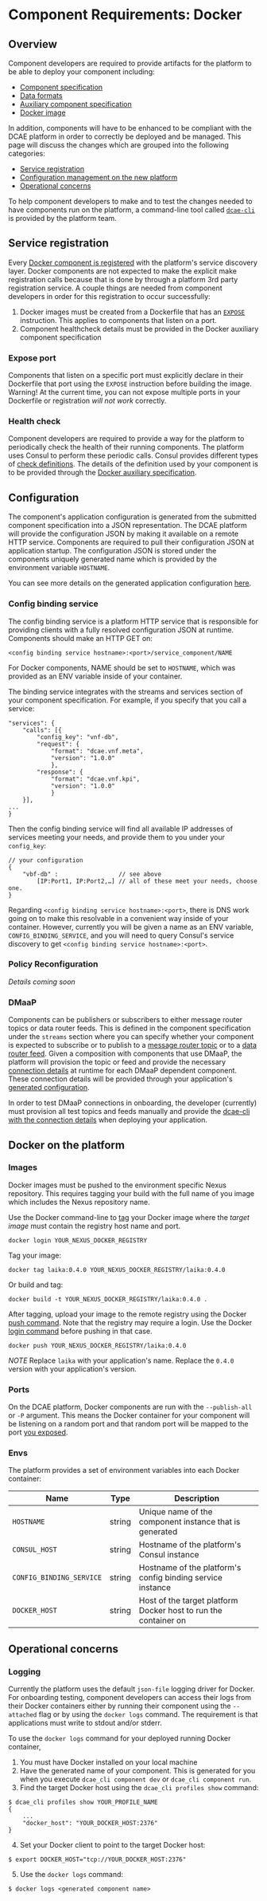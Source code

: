 # Component Requirements: Docker

## Overview

Component developers are required to provide artifacts for the platform to be able to deploy your component including:

* [Component specification](component-specification/docker-specification)
* [Data formats](data-formats)
* [Auxiliary component specification](component-specification/docker-specification#auxiliary)
* [Docker image](#docker-on-the-platform)

In addition, components will have to be enhanced to be compliant with the DCAE platform in order to correctly be deployed and be managed.  This page will discuss the changes which are grouped into the following categories:

* [Service registration](#service-registration)
* [Configuration management on the new platform](#configuration)
* [Operational concerns](#operational-concerns)

To help component developers to make and to test the changes needed to have components run on the platform, a command-line tool called [`dcae-cli`](dcae-cli/quickstart) is provided by the platform team.

## Service registration

Every [Docker component is registered](../architecture/service-discovery) with the platform's service discovery layer.  Docker components are not expected to make the explicit make registration calls because that is done by through a platform 3rd party registration service.  A couple things are needed from component developers in order for this registration to occur successfully:

1. Docker images must be created from a Dockerfile that has an [`EXPOSE`](https://docs.docker.com/engine/reference/builder/#/expose) instruction.  This applies to components that listen on a port.
2. Component healthcheck details must be provided in the Docker auxiliary component specification

### Expose port

Components that listen on a specific port must explicitly declare in their Dockerfile that port using the `EXPOSE` instruction before building the image.
Warning! At the current time, you can not expose multiple ports in your Dockerfile or registration *will not work* correctly. 

### Health check

Component developers are required to provide a way for the platform to periodically check the health of their running components.  The platform uses Consul to perform these periodic calls.  Consul provides different types of [check definitions](https://www.consul.io/docs/agent/checks.html).  The details of the definition used by your component is to be provided through the [Docker auxiliary specification](component-specification/docker-specification#auxiliary).

## Configuration

The component's application configuration is generated from the submitted component specification into a JSON representation.  The DCAE platform will provide the configuration JSON by making it available on a remote HTTP service.  Components are required to pull their configuration JSON at application startup.  The configuration JSON is stored under the components uniquely generated name which is provided by the environment variable `HOSTNAME`.

You can see more details on the generated application configuration [here](component-specification/docker-specification#generate-application-configuration).

### Config binding service
The config binding service is a platform HTTP service that is responsible for providing clients with a fully resolved configuration JSON at runtime. Components should make an HTTP GET on: 

```
<config binding service hostname>:<port>/service_component/NAME
```
For Docker components, NAME should be set to `HOSTNAME`, which was provided as an ENV variable inside of your container. 

The binding service integrates with the streams and services section of your component specification. For example, if you specify that you call a service:
```
"services": {
    "calls": [{
        "config_key": "vnf-db",
        "request": {
            "format": "dcae.vnf.meta",
            "version": "1.0.0"
            },
        "response": {
            "format": "dcae.vnf.kpi",
            "version": "1.0.0"
            }
    }],
...
}
```
Then the config binding service will find all available IP addresses of services meeting your needs, and provide them to you under your `config_key`:
```
// your configuration
{
    "vbf-db" :                 // see above 
        [IP:Port1, IP:Port2,…] // all of these meet your needs, choose one.
}
```
Regarding `<config binding service hostname>:<port>`, there is DNS work going on to make this resolvable in a convenient way inside of your container. 
However, currently you will be given a name as an ENV variable, `CONFIG_BINDING_SERVICE`, and you will need to query Consul's service discovery to get
`<config binding service hostname>:<port>`. 

### Policy Reconfiguration

*Details coming soon*

### DMaaP

Components can be publishers or subscribers to either message router topics or data router feeds.  This is defined in the component specification under the `streams` section where you can specify whether your component is expected to subscribe or to publish to a [message router topic](component-specification/common-specification/#message-router) or to a [data router feed](component-specification/common-specification/#data-router).  Given a composition with components that use DMaaP, the platform will provision the topic or feed and provide the necessary [connection details](dcae-cli/dmaap-connection-objects) at runtime for each DMaaP dependent component.  These connection details will be provided through your application's [generated configuration](component-specification/generated-configuration).

In order to test DMaaP connections in onboarding, the developer (currently) must provision all test topics and feeds manually and provide the [dcae-cli with the connection details](dcae-cli/walkthrough/#dmaap-testing) when deploying your application.

## Docker on the platform

### Images

Docker images must be pushed to the environment specific Nexus repository.  This requires tagging your build with the full name of you image which includes the Nexus repository name.

Use the Docker command-line to [tag](https://docs.docker.com/engine/reference/commandline/tag/) your Docker image where the *target image* must contain the registry host name and port.

```
docker login YOUR_NEXUS_DOCKER_REGISTRY
```

Tag your image:

```
docker tag laika:0.4.0 YOUR_NEXUS_DOCKER_REGISTRY/laika:0.4.0
```

Or build and tag:

```
docker build -t YOUR_NEXUS_DOCKER_REGISTRY/laika:0.4.0 .
```

After tagging, upload your image to the remote registry using the Docker [push command](https://docs.docker.com/engine/reference/commandline/push/).  Note that the registry may require a login.  Use the Docker [login command](https://docs.docker.com/engine/reference/commandline/login/) before pushing in that case.

```
docker push YOUR_NEXUS_DOCKER_REGISTRY/laika:0.4.0
```

*NOTE*  Replace `laika` with your application's name.  Replace the `0.4.0` version with your application's version.

### Ports

On the DCAE platform, Docker components are run with the `--publish-all` or `-P` argument.  This means the Docker container for your component will be listening on a random port and that random port will be mapped to the port [you exposed](#service-registration).

### Envs

The platform provides a set of environment variables into each Docker container:

Name | Type | Description
---- | ---- | -----------
`HOSTNAME` | string | Unique name of the component instance that is generated
`CONSUL_HOST` | string | Hostname of the platform's Consul instance
`CONFIG_BINDING_SERVICE` | string | Hostname of the platform's config binding service instance
`DOCKER_HOST` | string | Host of the target platform Docker host to run the container on

## Operational concerns

### Logging

Currently the platform uses the default `json-file` logging driver for Docker.  For onboarding testing, component developers can access their logs from their Docker containers either by running their component using the `--attached` flag or by using the `docker logs` command.  The requirement is that applications must write to stdout and/or stderr.

To use the `docker logs` command for your deployed running Docker container,

1.  You must have Docker installed on your local machine
2.  Have the generated name of your component. This is generated for you when you execute `dcae_cli component dev` or `dcae_cli component run`.
3.  Find the target Docker host using the `dcae_cli profiles show` command:

```
$ dcae_cli profiles show YOUR_PROFILE_NAME
{
    ...
    "docker_host": "YOUR_DOCKER_HOST:2376"
}
```

4.  Set your Docker client to point to the target Docker host:

```
$ export DOCKER_HOST="tcp://YOUR_DOCKER_HOST:2376"
```

5.  Use the `docker logs` command:

```
$ docker logs <generated component name>
```
